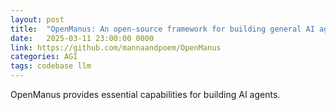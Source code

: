 ```yaml
---
layout: post
title:  "OpenManus: An open-source framework for building general AI agents"
date:   2025-03-11 23:00:00 0000
link: https://github.com/mannaandpoem/OpenManus
categories: AGI
tags: codebase llm
---
```


OpenManus provides essential capabilities for building AI agents.
